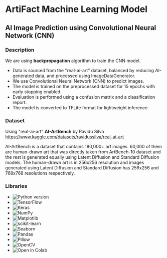 # ArtiFact Machine Learning Model

## AI Image Prediction using Convolutional Neural Network (CNN)
### Description
We are using <b>backpropagation</b> algorithm to train the CNN model.
- Data is sourced from the "real-ai-art" dataset, balanced by reducing AI-generated data, and processed using ImageDataGenerator.
- We use Convolutional Neural Network (CNN) to predict images.
- The model is trained on the preprocessed dataset for 15 epochs with early stopping enabled.
- Evaluation is performed using a confusion matrix and a classification report.
- The model is converted to TFLite format for lightweight inference.

### Dataset
Using "real-ai-art" <b>AI-ArtBench</b> by Ravidu Silva
https://www.kaggle.com/datasets/ravidussilva/real-ai-art

AI-ArtBench is a dataset that contains 180,000+ art images. 60,000 of them are human-drawn art that was directly taken from ArtBench-10 dataset and the rest is generated equally using Latent Diffusion and Standard Diffusion models. The human-drawn art is in 256x256 resolution and images generated using Latent Diffusion and Standard Diffusion has 256x256 and 768x768 resolutions respectively.

### Libraries
- <img src="https://img.shields.io/badge/Python-3.6+-blue.svg" alt="Python version">
- <img src="https://img.shields.io/badge/Library-TensorFlow-blue.svg" alt="TensorFlow">
- <img src="https://img.shields.io/badge/Library-Keras-blue.svg" alt="Keras">
- <img src="https://img.shields.io/badge/Library-NumPy-blue.svg" alt="NumPy">
- <img src="https://img.shields.io/badge/Library-Matplotlib-blue.svg" alt="Matplotlib">
- <img src="https://img.shields.io/badge/Library-scikit--learn-blue.svg" alt="scikit-learn">
- <img src="https://img.shields.io/badge/Library-Seaborn-blue.svg" alt="Seaborn">
- <img src="https://img.shields.io/badge/Library-Pandas-blue.svg" alt="Pandas">
- <img src="https://img.shields.io/badge/Library-Pillow-blue.svg" alt="Pillow">
- <img src="https://img.shields.io/badge/Library-OpenCV-orange.svg" alt="OpenCV">
- <img src="https://colab.research.google.com/assets/colab-badge.svg" alt="Open in Colab">

